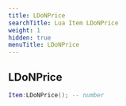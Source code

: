 ```yaml
---
title: LDoNPrice
searchTitle: Lua Item LDoNPrice
weight: 1
hidden: true
menuTitle: LDoNPrice
---
```

## LDoNPrice
```lua
Item:LDoNPrice(); -- number
```